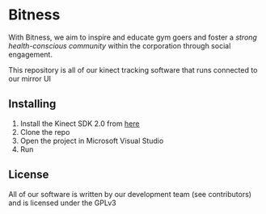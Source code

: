 Bitness
=======

With Bitness, we aim to inspire and educate gym goers and foster a *strong
health-conscious community* within the corporation through social engagement.

This repository is all of our kinect tracking software that runs connected to
our mirror UI

Installing
----------

1. Install the Kinect SDK 2.0 from
   [here](http://www.microsoft.com/en-us/download/details.aspx?id=44561)
2. Clone the repo
3. Open the project in Microsoft Visual Studio
4. Run

License
-------

All of our software is written by our development team (see contributors) and is
licensed under the GPLv3
